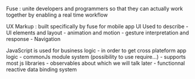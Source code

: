 Fuse : unite developers and programmers so that they can actually work together by enabling a real time workflow

UX Markup : built specifically by fuse for mobile app UI
	Used to describe 
	- UI elements and layout
	- animation and motion
	- gesture interpretation and response
	- Navigation

JavaScript is used for business logic 
	- in order to get cross plateform app logic 
	- commonJs module system (possibility to use require...)
	- supports most js libraries
	- observables about which we will talk later
	- functionnal reactive data binding system



